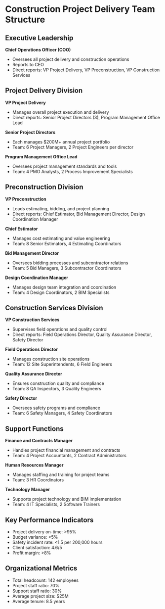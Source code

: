 # Construction Project Delivery Team Structure

## Executive Leadership
**Chief Operations Officer (COO)**
- Oversees all project delivery and construction operations
- Reports to CEO
- Direct reports: VP Project Delivery, VP Preconstruction, VP Construction Services

## Project Delivery Division
**VP Project Delivery**
- Manages overall project execution and delivery
- Direct reports: Senior Project Directors (3), Program Management Office Lead

**Senior Project Directors**
- Each manages $200M+ annual project portfolio
- Team: 6 Project Managers, 2 Project Engineers per director

**Program Management Office Lead**
- Oversees project management standards and tools
- Team: 4 PMO Analysts, 2 Process Improvement Specialists

## Preconstruction Division
**VP Preconstruction**
- Leads estimating, bidding, and project planning
- Direct reports: Chief Estimator, Bid Management Director, Design Coordination Manager

**Chief Estimator**
- Manages cost estimating and value engineering
- Team: 8 Senior Estimators, 4 Estimating Coordinators

**Bid Management Director**
- Oversees bidding processes and subcontractor relations
- Team: 5 Bid Managers, 3 Subcontractor Coordinators

**Design Coordination Manager**
- Manages design team integration and coordination
- Team: 4 Design Coordinators, 2 BIM Specialists

## Construction Services Division
**VP Construction Services**
- Supervises field operations and quality control
- Direct reports: Field Operations Director, Quality Assurance Director, Safety Director

**Field Operations Director**
- Manages construction site operations
- Team: 12 Site Superintendents, 6 Field Engineers

**Quality Assurance Director**
- Ensures construction quality and compliance
- Team: 8 QA Inspectors, 3 Quality Engineers

**Safety Director**
- Oversees safety programs and compliance
- Team: 6 Safety Managers, 4 Safety Coordinators

## Support Functions
**Finance and Contracts Manager**
- Handles project financial management and contracts
- Team: 4 Project Accountants, 2 Contract Administrators

**Human Resources Manager**
- Manages staffing and training for project teams
- Team: 3 HR Coordinators

**Technology Manager**
- Supports project technology and BIM implementation
- Team: 4 IT Specialists, 2 Software Trainers

## Key Performance Indicators
- Project delivery on-time: >95%
- Budget variance: <5%
- Safety incident rate: <1.5 per 200,000 hours
- Client satisfaction: 4.6/5
- Profit margin: >8%

## Organizational Metrics
- Total headcount: 142 employees
- Project staff ratio: 70%
- Support staff ratio: 30%
- Average project size: $25M
- Average tenure: 8.5 years